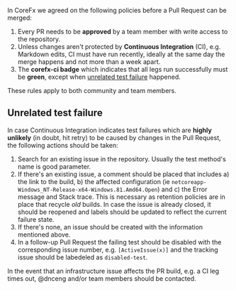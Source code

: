 In CoreFx we agreed on the following policies before a Pull Request can be merged:

1. Every PR needs to be **approved** by a team member with write access to the repository.
2. Unless changes aren't protected by **Continuous Integration** (CI), e.g. Markdown edits, CI must have run recently, ideally at the same day the merge happens and not more than a week apart.
3. The **corefx-ci badge** which indicates that all legs run successfully must be **green**, except when [unrelated test failure](#unrelated-test-failure) happened.

These rules apply to both community and team members.

## Unrelated test failure
In case Continuous Integration indicates test failures which are **highly unlikely** (in doubt, hit retry) to be caused by changes in the Pull Request, the following actions should be taken:
1. Search for an existing issue in the repository. Usually the test method's name is good parameter.
2. If there's an existing issue, a comment should be placed that includes a) the link to the build, b) the affected configuration (ie `netcoreapp-Windows_NT-Release-x64-Windows.81.Amd64.Open`) and c) the Error message and Stack trace. This is necessary as retention policies are in place that recycle _old_ builds. In case the issue is already closed, it should be reopened and labels should be updated to reflect the current failure state. 
3. If there's none, an issue should be created with the information mentioned above.
4. In a follow-up Pull Request the failing test should be disabled with the corresponding issue number, e.g. `[ActiveIssue(x)]` and the tracking issue should be labedeled as `disabled-test`.

In the event that an infrastructure issue affects the PR build, e.g. a CI leg times out, @dnceng and/or team members should be contacted.
